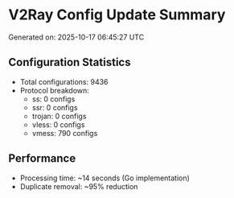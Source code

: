 # V2Ray Config Update Summary
Generated on: 2025-10-17 06:45:27 UTC

## Configuration Statistics
- Total configurations: 9436
- Protocol breakdown:
  - ss: 0 configs
  - ssr: 0 configs
  - trojan: 0 configs
  - vless: 0 configs
  - vmess: 790 configs

## Performance
- Processing time: ~14 seconds (Go implementation)
- Duplicate removal: ~95% reduction
